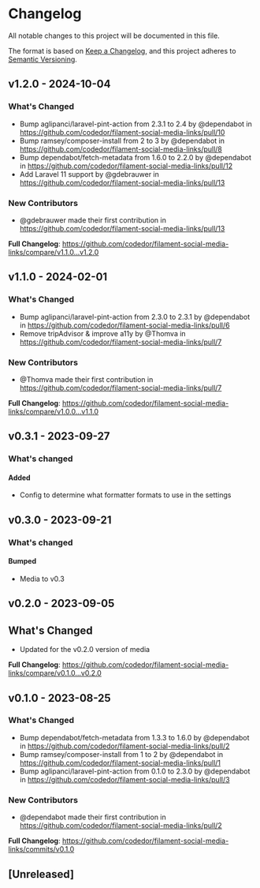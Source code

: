 # Changelog

All notable changes to this project will be documented in this file.

The format is based on [Keep a Changelog](https://keepachangelog.com/en/1.0.0/),
and this project adheres to [Semantic Versioning](https://semver.org/spec/v2.0.0.html).

## v1.2.0 - 2024-10-04

### What's Changed

* Bump aglipanci/laravel-pint-action from 2.3.1 to 2.4 by @dependabot in https://github.com/codedor/filament-social-media-links/pull/10
* Bump ramsey/composer-install from 2 to 3 by @dependabot in https://github.com/codedor/filament-social-media-links/pull/8
* Bump dependabot/fetch-metadata from 1.6.0 to 2.2.0 by @dependabot in https://github.com/codedor/filament-social-media-links/pull/12
* Add Laravel 11 support by @gdebrauwer in https://github.com/codedor/filament-social-media-links/pull/13

### New Contributors

* @gdebrauwer made their first contribution in https://github.com/codedor/filament-social-media-links/pull/13

**Full Changelog**: https://github.com/codedor/filament-social-media-links/compare/v1.1.0...v1.2.0

## v1.1.0 - 2024-02-01

### What's Changed

* Bump aglipanci/laravel-pint-action from 2.3.0 to 2.3.1 by @dependabot in https://github.com/codedor/filament-social-media-links/pull/6
* Remove tripAdvisor & improve a11y by @Thomva in https://github.com/codedor/filament-social-media-links/pull/7

### New Contributors

* @Thomva made their first contribution in https://github.com/codedor/filament-social-media-links/pull/7

**Full Changelog**: https://github.com/codedor/filament-social-media-links/compare/v1.0.0...v1.1.0

## v0.3.1 - 2023-09-27

### What's changed

#### Added

- Config to determine what formatter formats to use in the settings

## v0.3.0 - 2023-09-21

### What's changed

#### Bumped

- Media to v0.3

## v0.2.0 - 2023-09-05

## What's Changed

- Updated for the v0.2.0 version of media

**Full Changelog**: https://github.com/codedor/filament-social-media-links/compare/v0.1.0...v0.2.0

## v0.1.0 - 2023-08-25

### What's Changed

- Bump dependabot/fetch-metadata from 1.3.3 to 1.6.0 by @dependabot in https://github.com/codedor/filament-social-media-links/pull/2
- Bump ramsey/composer-install from 1 to 2 by @dependabot in https://github.com/codedor/filament-social-media-links/pull/1
- Bump aglipanci/laravel-pint-action from 0.1.0 to 2.3.0 by @dependabot in https://github.com/codedor/filament-social-media-links/pull/3

### New Contributors

- @dependabot made their first contribution in https://github.com/codedor/filament-social-media-links/pull/2

**Full Changelog**: https://github.com/codedor/filament-social-media-links/commits/v0.1.0

## [Unreleased]
